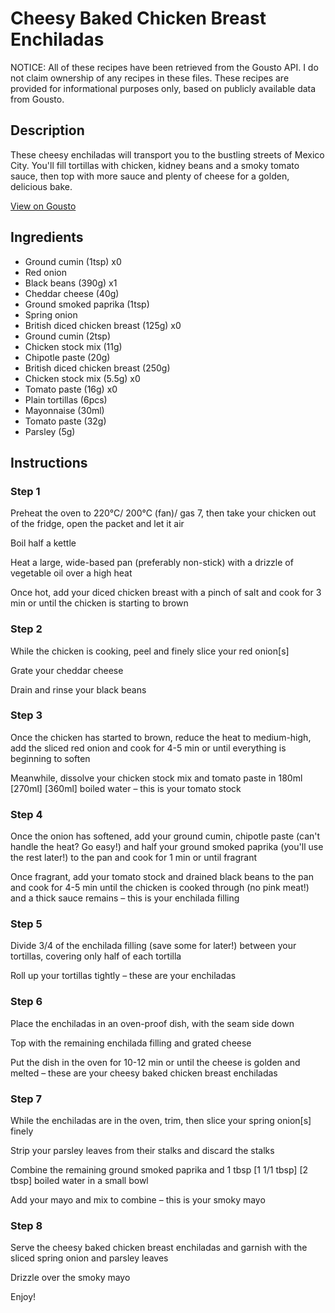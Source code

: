 # Cheesy Baked Chicken Breast Enchiladas

NOTICE: All of these recipes have been retrieved from the Gousto API. I do not claim ownership of any recipes in these files. These recipes are provided for informational purposes only, based on publicly available data from Gousto.

## Description

These cheesy enchiladas will transport you to the bustling streets of Mexico City. You'll fill tortillas with chicken, kidney beans and a smoky tomato sauce, then top with more sauce and plenty of cheese for a golden, delicious bake. 

[View on Gousto](https://www.gousto.co.uk/recipes/cookbook/cheesy-baked-chicken-breast-enchiladas)

## Ingredients

- Ground cumin (1tsp) x0
- Red onion
- Black beans (390g) x1
- Cheddar cheese (40g)
- Ground smoked paprika (1tsp)
- Spring onion
- British diced chicken breast (125g) x0
- Ground cumin (2tsp)
- Chicken stock mix (11g)
- Chipotle paste (20g)
- British diced chicken breast (250g)
- Chicken stock mix (5.5g) x0
- Tomato paste (16g) x0
- Plain tortillas (6pcs)
- Mayonnaise (30ml)
- Tomato paste (32g)
- Parsley (5g)

## Instructions


### Step 1

Preheat the oven to 220°C/ 200°C (fan)/ gas 7, then take your chicken out of the fridge, open the packet and let it air

Boil half a kettle

Heat a large, wide-based pan (preferably non-stick) with a drizzle of vegetable oil over a high heat

Once hot, add your diced chicken breast with a pinch of salt and cook for 3 min or until the chicken is starting to brown


### Step 2

While the chicken is cooking, peel and finely slice your red onion[s]

Grate your cheddar cheese

Drain and rinse your black beans


### Step 3

Once the chicken has started to brown, reduce the heat to medium-high, add the sliced red onion and cook for 4-5 min or until everything is beginning to soften

Meanwhile, dissolve your chicken stock mix and tomato paste in 180ml <span class="text-purple">[270ml]</span><span class="text-danger"> [360ml]</span> boiled water – this is your tomato stock


### Step 4

Once the onion has softened, add your ground cumin, chipotle paste (can't handle the heat? Go easy!) and half your ground smoked paprika (you'll use the rest later!) to the pan and cook for 1 min or until fragrant

Once fragrant, add your tomato stock and drained black beans to the pan and cook for 4-5 min until the chicken is cooked through (no pink meat!) and a thick sauce remains – this is your enchilada filling


### Step 5

Divide 3/4 of the enchilada filling (save some for later!) between your tortillas, covering only half of each tortilla

Roll up your tortillas tightly – these are your enchiladas


### Step 6

Place the enchiladas in an oven-proof dish, with the seam side down

Top with the remaining enchilada filling and grated cheese

Put the dish in the oven for 10-12 min or until the cheese is golden and melted – these are your cheesy baked chicken breast enchiladas


### Step 7

While the enchiladas are in the oven, trim, then slice your spring onion[s] finely

Strip your parsley leaves from their stalks and discard the stalks

Combine the remaining ground smoked paprika and 1 tbsp <span class="text-purple">[1 1/1 tbsp]</span><span class="text-danger"> [2 tbsp]</span> boiled water in a small bowl

Add your mayo and mix to combine – this is your smoky mayo

### Step 8

Serve the cheesy baked chicken breast enchiladas and garnish with the sliced spring onion and parsley leaves

Drizzle over the smoky mayo

Enjoy!

